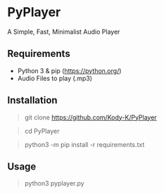 # PyPlayer
A Simple, Fast, Minimalist Audio Player


## Requirements
* Python 3 & pip (https://python.org/)
* Audio Files to play (.mp3)
## Installation

>git clone https://github.com/Kody-K/PyPlayer

>cd PyPlayer

>python3 -m pip install -r requirements.txt

## Usage

>python3 pyplayer.py

